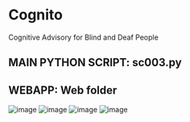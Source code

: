 # Cognito
Cognitive Advisory for Blind and Deaf People
## MAIN PYTHON SCRIPT: sc003.py
## WEBAPP: Web folder
![image](https://user-images.githubusercontent.com/19478700/166134211-9a30633a-07d3-41e9-9512-0d63f564f0dc.png)
![image](https://user-images.githubusercontent.com/19478700/166341059-54bd9799-b994-4baf-a46c-2e67ae32cf4d.png)
![image](https://user-images.githubusercontent.com/19478700/166341074-a48ba5df-22d6-4661-8fdc-5ee7f4aec160.png)
![image](https://user-images.githubusercontent.com/19478700/166341090-6aed6514-8016-4353-8366-a95cf479f5d6.png)
